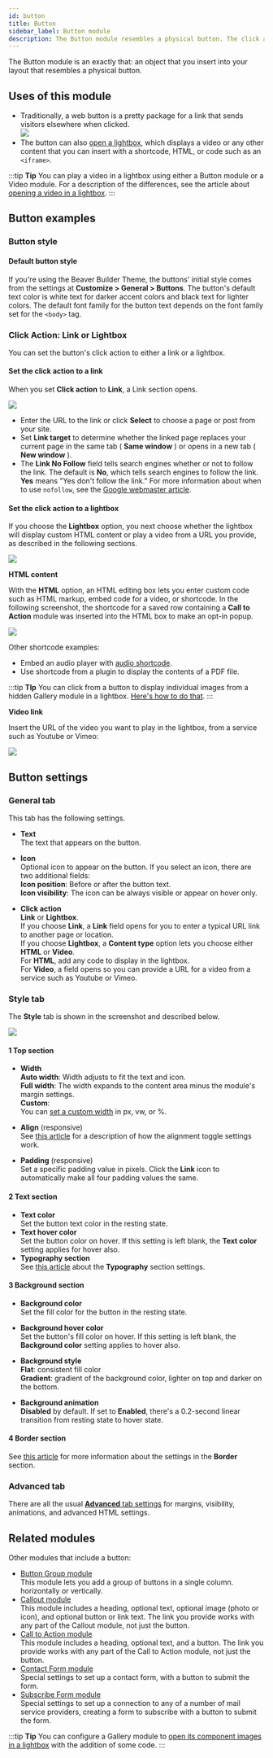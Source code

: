 ```yaml
---
id: button
title: Button
sidebar_label: Button module
description: The Button module resembles a physical button. The click action is either a link or a lightbox, where you can add custom HTML or embed a video.
---
```


The Button module is an exactly that: an object that you insert into your layout that resembles a physical button.

## Uses of this module

  * Traditionally, a web button is a pretty package for a link that sends visitors elsewhere when clicked.  
![](/img/button-module-with-link.jpg)
  * The button can also [open a lightbox](#set-the-click-action-to-a-lightbox), which displays a video or any other content that you can insert with a shortcode, HTML, or code such as an `<iframe>`.

:::tip **Tip**
You can play a video in a lightbox using either a Button module or a Video module. For a description of the differences, see the article about [opening a video in a lightbox](/beaver-builder/layouts/modules/video/open-a-video-in-a-lightbox.md).
:::

## Button examples

### Button style

#### Default button style

If you're using the Beaver Builder Theme, the buttons' initial style comes from the settings at **Customize > General > Buttons**. The button's default text color
is white text for darker accent colors and black text for lighter colors. The
default font family for the button text depends on the font family set for the
`<body>` tag.

### Click Action: Link or Lightbox

You can set the button's click action to either a link or a lightbox.

#### Set the click action to a link

When you set **Click action** to **Link**, a Link section opens.

![](/img/button-2.png)

  * Enter the URL to the link or click **Select** to choose a page or post from your site.
  * Set **Link target** to determine whether the linked page replaces your current page in the same tab ( **Same window** ) or opens in a new tab ( **New window** ).
  * The **Link No Follow** field tells search engines whether or not to follow the link. The default is **No**, which tells search engines to follow the link. **Yes** means "Yes don't follow the link." For more information about when to use `nofollow`, see the [Google webmaster article](https://support.google.com/webmasters/answer/96569?hl=en).

#### Set the click action to a lightbox

If you choose the **Lightbox** option, you next choose whether the lightbox will display custom HTML content or play a video from a URL you provide, as described in the following sections.

![](/img/button-3.png)

**HTML content**

With the **HTML** option, an HTML editing box lets you enter custom code such as HTML markup, embed code for a video, or shortcode. In the following screenshot, the shortcode for a saved row containing a **Call to Action** module was inserted into the HTML box to make an opt-in popup.

![](/img/button-4.jpg)

Other shortcode examples: 
* Embed an audio player with [audio shortcode](https://wordpress.org/support/article/audio-shortcode/).
* Use shortcode from a plugin to display the contents of a PDF file.

:::tip **TIp**
You can click from a button to display individual images from a hidden Gallery module in a lightbox. [Here's how to do that](/beaver-builder/layouts/modules/gallery/open-a-gallery-lightbox-on-button-click.md).
:::

**Video link**

Insert the URL of the video you want to play in the lightbox, from a service such as Youtube or Vimeo: 

![](/img/button-5.jpg)

## Button settings

### General tab

This tab has the following settings.

  * **Text**  
The text that appears on the button.

  * **Icon**  
Optional icon to appear on the button. If you select an icon, there are two
additional fields:  
**Icon position**: Before or after the button text.  
**Icon visibility**: The icon can be always visible or appear on hover only.

  * **Click action**  
**Link** or **Lightbox**.   
If you choose **Link**, a **Link** field opens for you to enter a typical URL link to another page or location.   
If you choose **Lightbox**, a **Content type** option lets you choose either **HTML** or  **Video**.  
For **HTML**, add any code to display in the lightbox.  
For **Video**, a field opens so you can provide a URL for a video from a service such as Youtube or Vimeo. 

### Style tab

The **Style** tab is shown in the screenshot and described below.

![](/img/button-6.png)

#### 1 Top section

  * **Width**  
**Auto width**: Width adjusts to fit the text and icon.  
**Full width**: The width expands to the content area minus the module's
margin settings.  
**Custom**:  
You can [set a custom width](/beaver-builder/advanced-builder-techniques/css-length-height-units.md) in px, vw, or %.

  * **Align** (responsive)  
See [this article](/beaver-builder/getting-started/bb-editor-basics/alignment.md) for a description of how the alignment toggle settings work.

  * **Padding** (responsive)  
Set a specific padding value in pixels. Click the **Link** icon to
automatically make all four padding values the same.

#### 2 Text section

  * **Text color**  
Set the button text color in the resting state.
  * **Text hover color**  
Set the button color on hover. If this setting is left blank, the **Text
color** setting applies for hover also.
  * **Typography section**  
See [this article](/beaver-builder/styles/typography/typography.md) about the **Typography** section settings.

#### 3 Background section

  * **Background color**  
Set the fill color for the button in the resting state.

  * **Background hover color**  
Set the button's fill color on hover. If this setting is left blank, the
**Background color** setting applies to hover also.

  * **Background style**  
**Flat**: consistent fill color  
**Gradient**: gradient of the background color, lighter on top and darker on
the bottom.

  * **Background animation**  
**Disabled** by default. If set to **Enabled**, there's a 0.2-second linear
transition from resting state to hover state.

#### 4 Border section

See [this article](/beaver-builder/styles/effects/borders.md) for more information about the settings in the
**Border** section.

### Advanced tab

There are all the usual [**Advanced** tab settings](/beaver-builder/layouts/advanced-tab-rows-columns-modules.md) for margins, visibility, animations, and advanced HTML settings.

## Related modules

Other modules that include a button:

  * [Button Group module](/beaver-builder/layouts/modules/button-group.md)  
This module lets you add a group of buttons in a single column. horizontally or vertically.
  * [Callout module](/beaver-builder/layouts/modules/callout-and-call-to-action.md)  
This module includes a heading, optional text, optional image (photo or icon),
and optional button or link text. The link you provide works with any part of
the Callout module, not just the button.
  * [Call to Action module](/beaver-builder/layouts/modules/callout-and-call-to-action.md)  
This module includes a heading, optional text, and a button. The link you provide works with any part of the Call to Action module, not just the button.
  * [Contact Form module](/beaver-builder/layouts/modules/contact-form/contact-form.md)  
Special settings to set up a contact form, with a button to submit the form.
  * [Subscribe Form module](/beaver-builder/layouts/modules/subscribe-form/subscribe-form.md)  
Special settings to set up a connection to any of a number of mail service providers, creating a form to subscribe with a button to submit the form.

:::tip **Tip** 
You can configure a Gallery module to [open its component images in a lightbox](/beaver-builder/layouts/modules/gallery/open-a-gallery-lightbox-on-button-click.md) with the addition of some code.
:::
